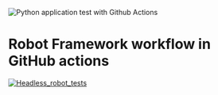 
![Python application test with Github Actions](https://github.com/todynyuk/github-actions-test/workflows/cron_request_test/badge.svg)
# Robot Framework workflow in GitHub actions

[![Headless_robot_tests](https://github.com/todynyuk/github-actions-tests/actions/workflows/robot_cron_test.yml/badge.svg)](https://github.com/todynyuk/github-actions-test/workflows/actions/robot_cron_test.yml)
